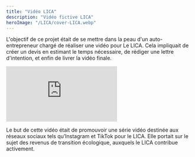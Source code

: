 ```yaml
---
title: "Vidéo LICA"
description: "Vidéo fictive LICA"
heroImage: "/LICA/cover-LICA.webp"
---
```


<section class="flex flex-col p-4 border-4 border-grayish-blue rounded">


<p class="font-Merriweather text-base text-white w-full mt-4"> L'objectif de ce projet était de se mettre dans la peau d'un auto-entrepreneur chargé de réaliser une vidéo pour Le LICA. Cela impliquait de créer un devis en estimant le temps nécessaire, de rédiger une lettre d'intention, et enfin de livrer la vidéo finale.  </p>

<div class="flex justify-center items-center w-full">
  <iframe class="mb-4 rounded-lg w-full h-64 lg:w-[700px] lg:h-[400px]" src="https://youtube.com/embed/zuKgznTdBAc" title="Novastar project presentation" frameborder="0" allow="accelerometer; autoplay; clipboard-write; encrypted-media; gyroscope; picture-in-picture" allowfullscreen></iframe>
</div>
<p class="font-Merriweather text-base text-white w-full mt-4">
Le but de cette vidéo était de promouvoir une série vidéo destinée aux réseaux sociaux tels qu’Instagram et TikTok pour le LICA. Elle portait sur le sujet des revenus de transition écologique, auxquels le LICA contribue activement. </p>
</section>

